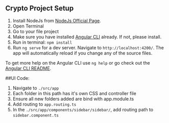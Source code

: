 ## Crypto Project Setup

1. Install NodeJs from [NodeJs Official Page](https://nodejs.org/en).
2. Open Terminal
3. Go to your file project
4. Make sure you have installed [Angular CLI](https://github.com/angular/angular-cli) already. If not, please install.
5. Run in terminal: ```npm install```
6. Run `ng serve` for a dev server. Navigate to `http://localhost:4200/`. The app will automatically reload if you change any of the source files.

To get more help on the Angular CLI use `ng help` or go check out the [Angular CLI README](https://github.com/angular/angular-cli/blob/master/README.md).

##UI Code:

1. Navigate to `./src/app`
2. Each folder in this path has it's own CSS and controller file
3. Ensure all new folders added are bind with app.module.ts
4. Add routing to `app.routing.ts`
5. In the  `./src/app/components/sidebar/sidebar/`, add routing path to `sidebar.component.ts`
